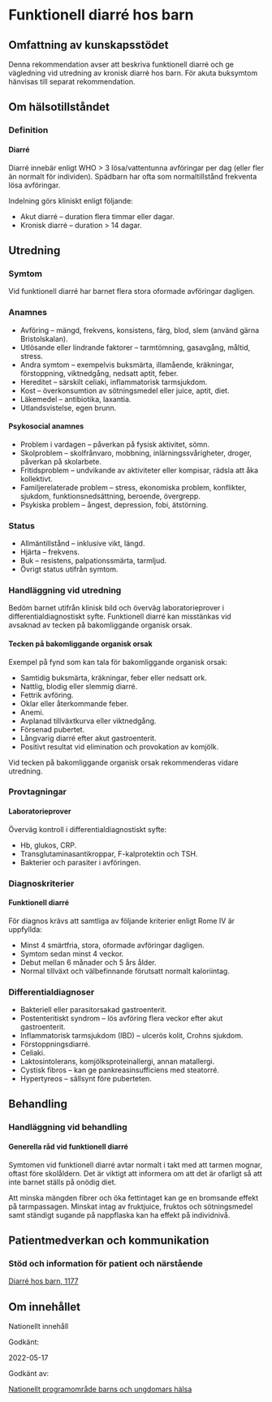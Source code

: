 Funktionell diarré hos barn
===========================

Omfattning av kunskapsstödet
----------------------------

Denna rekommendation avser att beskriva funktionell diarré och ge vägledning vid utredning av kronisk diarré hos barn. För akuta buksymtom hänvisas till separat rekommendation.

Om hälsotillståndet
-------------------

### Definition

#### Diarré

Diarré innebär enligt WHO \> 3 lösa/vattentunna avföringar per dag (eller fler än normalt för individen). Spädbarn har ofta som normaltillstånd frekventa lösa avföringar.

Indelning görs kliniskt enligt följande:

*   Akut diarré – duration flera timmar eller dagar.
*   Kronisk diarré – duration \> 14 dagar.

Utredning
---------

### Symtom

Vid funktionell diarré har barnet flera stora oformade avföringar dagligen.

### Anamnes

*   Avföring – mängd, frekvens, konsistens, färg, blod, slem (använd gärna Bristolskalan).
*   Utlösande eller lindrande faktorer – tarmtömning, gasavgång, måltid, stress.
*   Andra symtom – exempelvis buksmärta, illamående, kräkningar, förstoppning, viktnedgång, nedsatt aptit, feber.
*   Hereditet – särskilt celiaki, inflammatorisk tarmsjukdom.
*   Kost – överkonsumtion av sötningsmedel eller juice, aptit, diet.
*   Läkemedel – antibiotika, laxantia.
*   Utlandsvistelse, egen brunn.

#### Psykosocial anamnes

*   Problem i vardagen – påverkan på fysisk aktivitet, sömn.
*   Skolproblem – skolfrånvaro, mobbning, inlärningssvårigheter, droger, påverkan på skolarbete.
*   Fritidsproblem – undvikande av aktiviteter eller kompisar, rädsla att åka kollektivt.
*   Familjerelaterade problem – stress, ekonomiska problem, konflikter, sjukdom, funktionsnedsättning, beroende, övergrepp.
*   Psykiska problem – ångest, depression, fobi, ätstörning.

### Status

*   Allmäntillstånd – inklusive vikt, längd.
*   Hjärta – frekvens.
*   Buk – resistens, palpationssmärta, tarmljud.
*   Övrigt status utifrån symtom.

### Handläggning vid utredning

Bedöm barnet utifrån klinisk bild och överväg laboratorieprover i differentialdiagnostiskt syfte. Funktionell diarré kan misstänkas vid avsaknad av tecken på bakomliggande organisk orsak.

#### Tecken på bakomliggande organisk orsak

Exempel på fynd som kan tala för bakomliggande organisk orsak:

*   Samtidig buksmärta, kräkningar, feber eller nedsatt ork.
*   Nattlig, blodig eller slemmig diarré.
*   Fettrik avföring.
*   Oklar eller återkommande feber.
*   Anemi.
*   Avplanad tillväxtkurva eller viktnedgång.
*   Försenad pubertet.
*   Långvarig diarré efter akut gastroenterit.
*   Positivt resultat vid elimination och provokation av komjölk.

Vid tecken på bakomliggande organisk orsak rekommenderas vidare utredning.

### Provtagningar

#### Laboratorieprover

Överväg kontroll i differentialdiagnostiskt syfte:

*   Hb, glukos, CRP.
*   Transglutaminasantikroppar, F-kalprotektin och TSH.
*   Bakterier och parasiter i avföringen.

### Diagnoskriterier

#### Funktionell diarré

För diagnos krävs att samtliga av följande kriterier enligt Rome IV är uppfyllda:

*   Minst 4 smärtfria, stora, oformade avföringar dagligen.
*   Symtom sedan minst 4 veckor.
*   Debut mellan 6 månader och 5 års ålder.
*   Normal tillväxt och välbefinnande förutsatt normalt kaloriintag.

### Differentialdiagnoser

*   Bakteriell eller parasitorsakad gastroenterit.
*   Postenteritiskt syndrom – lös avföring flera veckor efter akut gastroenterit.
*   Inflammatorisk tarmsjukdom (IBD) – ulcerös kolit, Crohns sjukdom.
*   Förstoppningsdiarré.
*   Celiaki.
*   Laktosintolerans, komjölksproteinallergi, annan matallergi.
*   Cystisk fibros – kan ge pankreasinsufficiens med steatorré.
*   Hypertyreos – sällsynt före puberteten.

Behandling
----------

### Handläggning vid behandling

#### Generella råd vid funktionell diarré

Symtomen vid funktionell diarré avtar normalt i takt med att tarmen mognar, oftast före skolåldern. Det är viktigt att informera om att det är ofarligt så att inte barnet ställs på onödig diet.

Att minska mängden fibrer och öka fettintaget kan ge en bromsande effekt på tarmpassagen. Minskat intag av fruktjuice, fruktos och sötningsmedel samt ständigt sugande på nappflaska kan ha effekt på individnivå.

Patientmedverkan och kommunikation
----------------------------------

### Stöd och information för patient och närstående

[Diarré hos barn, 1177](https://www.1177.se/barn--gravid/vanliga-besvar-och-sjukdomar-hos-barn/diarre-hos-barn/)

Om innehållet
-------------

Nationellt innehåll

Godkänt:

2022-05-17

Godkänt av:

[Nationellt programområde barns och ungdomars hälsa](https://kunskapsstyrningvard.se/kunskapsstyrningvard/programomradenochsamverkansgrupper/nationellaprogramomraden/npobarnochungdomarshalsa.56424.html)
